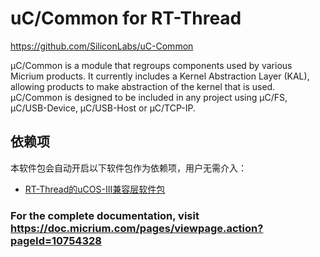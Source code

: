 # uC/Common for RT-Thread

https://github.com/SiliconLabs/uC-Common

µC/Common is a module that regroups components used by various Micrium products. It currently includes a Kernel Abstraction Layer (KAL), allowing products to make abstraction of the kernel that is used. µC/Common is designed to be included in any project using µC/FS, µC/USB-Device, µC/USB-Host or µC/TCP-IP.



## 依赖项

本软件包会自动开启以下软件包作为依赖项，用户无需介入：

- [RT-Thread的uCOS-III兼容层软件包](https://github.com/mysterywolf/RT-Thread-wrapper-of-uCOS-III)



### For the complete documentation, visit https://doc.micrium.com/pages/viewpage.action?pageId=10754328